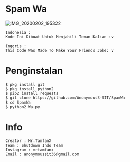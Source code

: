 # Spam Wa
![IMG_20200202_195322](https://user-images.githubusercontent.com/59508497/73608456-b8536a80-45f5-11ea-8458-50817c3088a2.JPG)

```
Indonesia :
Kode Ini Dibuat Untuk Menjahili Teman Kalian :v
```
```
Inggris : 
This Code Was Made To Make Your Friends Joke: v
```
# Penginstalan
```
$ pkg install git
$ pkg install python2
$ pip2 install requests
$ git clone https://github.com/Anonymous3-SIT/SpamWa
$ cd SpamWa
$ python2 Wa.py
```

# Info
```
Creator : Mr.TamfanX
Team : Shutdown Indo Team
Instagram : mrtamfanx
Email : anonymoussit36@gmail.com
```
